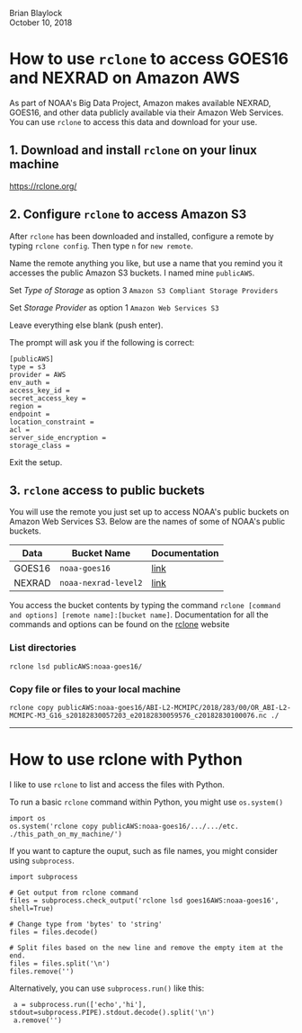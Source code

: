 Brian Blaylock  
October 10, 2018

# How to use `rclone` to access GOES16 and NEXRAD on Amazon AWS

As part of NOAA's Big Data Project, Amazon makes available NEXRAD, GOES16, and other data publicly available via their Amazon Web Services. You can use `rclone` to access this data and download for your use.

## 1. Download and install `rclone` on your linux machine

https://rclone.org/

## 2. Configure `rclone` to access Amazon S3
After `rclone` has been downloaded and installed, configure a remote by typing `rclone config`. Then type `n` for `new remote`.

Name the remote anything you like, but use a name that you remind you it accesses the public Amazon S3 buckets. I named mine `publicAWS`. 

Set _Type of Storage_ as option 3 `Amazon S3 Compliant Storage Providers`

Set _Storage Provider_ as option 1 `Amazon Web Services S3`

Leave everything else blank (push enter).

The prompt will ask you if the following is correct:

    [publicAWS]
    type = s3
    provider = AWS
    env_auth =
    access_key_id =
    secret_access_key =
    region =
    endpoint =
    location_constraint =
    acl =
    server_side_encryption =
    storage_class =

Exit the setup.

## 3. `rclone` access to public buckets
You will use the remote you just set up to access NOAA's public buckets on Amazon Web Services S3. Below are the names of some of NOAA's public buckets. 

|Data| Bucket Name| Documentation |
|--|--|--|
|GOES16| `noaa-goes16`| [link](https://registry.opendata.aws/noaa-goes/) |
|NEXRAD| `noaa-nexrad-level2`| [link](https://registry.opendata.aws/noaa-nexrad/) |

You access the bucket contents by typing the command `rclone [command and options] [remote name]:[bucket name]`. Documentation for all the commands and options can be found on the [rclone](https://rclone.org/) website

### List directories

    rclone lsd publicAWS:noaa-goes16/

### Copy file or files to your local machine

    rclone copy publicAWS:noaa-goes16/ABI-L2-MCMIPC/2018/283/00/OR_ABI-L2-MCMIPC-M3_G16_s20182830057203_e20182830059576_c20182830100076.nc ./

---

# How to use rclone with Python

I like to use `rclone` to list and access the files with Python.

To run a basic `rclone` command within Python, you might use `os.system()`

    import os
    os.system('rclone copy publicAWS:noaa-goes16/.../.../etc. ./this_path_on_my_machine/')

If you want to capture the ouput, such as file names, you might consider using `subprocess`.

    import subprocess
    
    # Get output from rclone command
    files = subprocess.check_output('rclone lsd goes16AWS:noaa-goes16', shell=True)

    # Change type from 'bytes' to 'string'
    files = files.decode()

    # Split files based on the new line and remove the empty item at the end.
    files = files.split('\n')
    files.remove('')

Alternatively, you can use `subprocess.run()` like this:

     a = subprocess.run(['echo','hi'], stdout=subprocess.PIPE).stdout.decode().split('\n')
     a.remove('')



